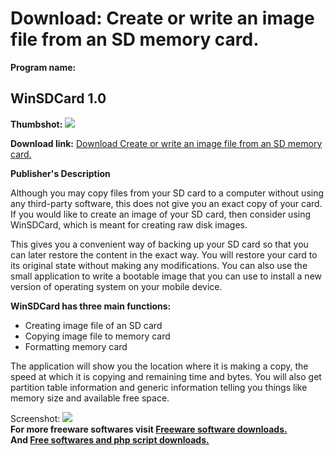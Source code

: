 # Download: Create or write an image file from an SD memory card.

**Program name:**

## WinSDCard 1.0

  
**Thumbshot:** ![](http://www.freewarefiles.com/screenshot/winsdcard_md.jpg)   
  
**Download link:** [Download Create or write an image file from an SD memory card.](http://freesoftwares.boysofts.com/WinSDCard_program_97662.html)  
  


**Publisher's Description**  
  


Although you may copy files from your SD card to a computer without using any third-party software, this does not give you an exact copy of your card. If you would like to create an image of your SD card, then consider using WinSDCard, which is meant for creating raw disk images. 

This gives you a convenient way of backing up your SD card so that you can later restore the content in the exact way. You will restore your card to its original state without making any modifications. You can also use the small application to write a bootable image that you can use to install a new version of operating system on your mobile device.

**WinSDCard has three main functions:**

  * Creating image file of an SD card 
  * Copying image file to memory card 
  * Formatting memory card 

The application will show you the location where it is making a copy, the speed at which it is copying and remaining time and bytes. You will also get partition table information and generic information telling you things like memory size and available free space.

  
  
Screenshot: ![](http://www.freewarefiles.com/screenshot/winsdcard.jpg)   
**For more freeware softwares visit [Freeware software downloads.](http://freesoftwares.boysofts.com/)**   
**And [Free softwares and php script downloads.](http://www.boysofts.com/)**
